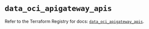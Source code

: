 # `data_oci_apigateway_apis`

Refer to the Terraform Registry for docs: [`data_oci_apigateway_apis`](https://registry.terraform.io/providers/oracle/oci/7.19.0/docs/data-sources/apigateway_apis).
